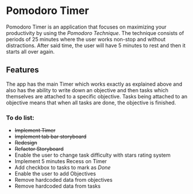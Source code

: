 # Pomodoro Timer
Pomodoro Timer is an application that focuses on maximizing your productivity by using the *Pomodoro Technique*. The technique consists of periods of 25 minutes where the user works non-stop and without distractions. After said time, the user will have 5 minutes to rest and then it starts all over again. 

## Features
The app has the main Timer which works exactly as explained above and also has the ability to write down an objective and then tasks which themselves are attached to a specific objective. Tasks being attached to an objective means that when all tasks are done, the objective is finished. 

### To do list:
* ~~Implement Timer~~
* ~~Implement tab bar storyboard~~
* ~~Redesign~~ 
* ~~Refactor Storyboard~~ 
* Enable the user to change task difficulty with stars rating system
* Implement 5 minutes Recess on Timer
* Add checkbox to tasks to mark as *Done*
* Enable the user to add Objectives
* Remove hardcoded data from objectives
* Remove hardcoded data from tasks